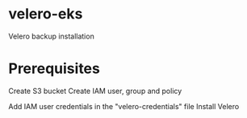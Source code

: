 # velero-eks
Velero backup installation


# Prerequisites

Create S3 bucket
Create IAM user, group and policy

Add IAM user credentials in the "velero-credentials" file
Install Velero

